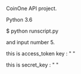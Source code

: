 CoinOne API project.

Python 3.6

$ python runscript.py

and input number 5.

this is access_token key : " "

this is secret_key : " "
